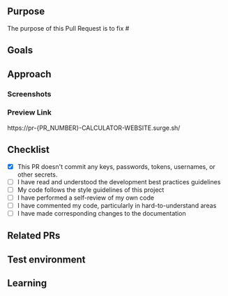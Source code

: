 ## Purpose
<!--- Describe the problems, issues, or needs driving this feature/fix and include links to related issues -->
The purpose of this Pull Request is to fix #<issue-number>

## Goals
<!---  Describe the solutions that this feature/fix will introduce to resolve the problems described above -->

## Approach
<!--- Describe how you are implementing the solutions. Include a link to a Markdown file or Google doc if the feature write-up is too long to paste here. -->

### Screenshots
<!---  Include an animated GIF or screenshot if the change affects the UI.  -->
  
### Preview Link
<!---  This PR will be automatically deployed to surge. -->
<!---  Once you submit the PR, replace "{PR_NUMBER}" with your PR number. -->
<!---  ex: https://pr-1366-sef-site.surge.sh -->
<!---  Feel free to modify the link with the exact path -->
https://pr-{PR_NUMBER}-CALCULATOR-WEBSITE.surge.sh/

##  Checklist
- [x] This PR doesn't commit any keys, passwords, tokens, usernames, or other secrets.
- [ ] I have read and understood the development best practices guidelines
- [ ] My code follows the style guidelines of this project
- [ ] I have performed a self-review of my own code
- [ ] I have commented my code, particularly in hard-to-understand areas
- [ ] I have made corresponding changes to the documentation

## Related PRs
<!--- List any other related PRs --> 

## Test environment
<!--- List all JDK versions, operating systems, databases, and browser/versions on which this feature/fix was tested --> 

## Learning
<!--- Describe the research phase and any blog posts, patterns, libraries, or add-ons you used to solve the problem. -->
